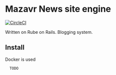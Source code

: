 # Mazavr News site engine

[![CircleCI](https://circleci.com/gh/Russianpulse/mazavr-engine/tree/master.svg?style=svg)](https://circleci.com/gh/Russianpulse/mazavr-engine/tree/master)

Written on Rube on Rails. Blogging system.

## Install

Docker is used

      TODO
